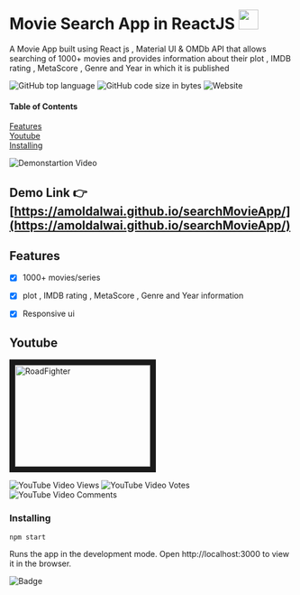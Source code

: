 



# Movie Search App in ReactJS    <img src="https://emojis.slackmojis.com/emojis/images/1471045860/877/movie.gif?1471045860"  width="35" height="35" />

A Movie App built using React js , Material UI  &  OMDb  API  that allows searching of 1000+ movies and provides information about their plot , IMDB rating ,  MetaScore , Genre and Year in which it is published


![GitHub top language](https://img.shields.io/github/languages/top/amoldalwai/searchMovieApp?style=plastic)
![GitHub code size in bytes](https://img.shields.io/github/languages/code-size/amoldalwai/searchMovieApp?style=plastic)
![Website](https://img.shields.io/website?style=plastic&url=https%3A%2F%2Famoldalwai.github.io%2FsearchMovieApp%2F)

#### Table of Contents  
[Features](#Features)  
[Youtube](#Youtube)\
[Installing](#Installing)


![Demonstartion Video](https://j.gifs.com/P7LQ12.gif)


## Demo Link :point_right: [https://amoldalwai.github.io/searchMovieApp/](https://amoldalwai.github.io/searchMovieApp/)




## Features 

- [x] 1000+ movies/series
- [x] plot , IMDB rating ,  MetaScore , Genre and Year information
- [x] Responsive ui





## Youtube

<a href="http://www.youtube.com/watch?feature=player_embedded&v=JBxHfKrVjfM
" target="_blank"><img src="http://img.youtube.com/vi/JBxHfKrVjfM/0.jpg" 
alt="RoadFighter " width="240" height="180" border="10" /></a>

![YouTube Video Views](https://img.shields.io/youtube/views/JBxHfKrVjfM?style=plastic)
![YouTube Video Votes](https://img.shields.io/youtube/likes/JBxHfKrVjfM?style=social&withDislikes)
![YouTube Video Comments](https://img.shields.io/youtube/comments/JBxHfKrVjfM?style=social)


### Installing

```
npm start
```
Runs the app in the development mode.
Open http://localhost:3000 to view it in the browser.

![Badge](https://img.shields.io/badge/Made%20by-Amol%20Dalwai-red?style=for-the-badge)

